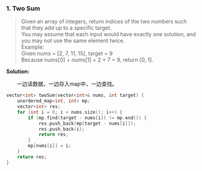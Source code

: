 ### 1. Two Sum
> Given an array of integers, return indices of the two numbers such that they add up to a specific target.\
> You may assume that each input would have exactly one solution, and you may not use the same element twice.\
> Example:\
> Given nums = [2, 7, 11, 15], target = 9\
> Because nums[0] + nums[1] = 2 + 7 = 9, return [0, 1].

**Solution:**

&emsp;&emsp;一边读数据，一边存入map中，一边查找。
```cpp
vector<int> twoSum(vector<int>& nums, int target) {
    unordered_map<int, int> mp;
    vector<int> res;
    for (int i = 0; i < nums.size(); i++) {
        if (mp.find(target - nums[i]) != mp.end()) {
            res.push_back(mp[target - nums[i]]);
            res.push_back(i);
            return res;
        }
        mp[nums[i]] = i;
    }
    return res;
}
```
